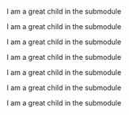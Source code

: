 I am a great child in the submodule

I am a great child in the submodule

I am a great child in the submodule

I am a great child in the submodule

I am a great child in the submodule

I am a great child in the submodule

I am a great child in the submodule
